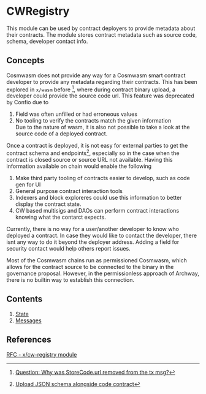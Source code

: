 # CWRegistry

This module can be used by contract deployers to provide metadata about their contracts. The module stores contract metadata such as source code, schema, developer contact info.

## Concepts

Cosmwasm does not provide any way for a Cosmwasm smart contract developer to provide any metadata regarding their contracts. This has been explored in `x/wasm` before [^1], where during contract binary upload, a developer could provide the source code url. This feature was deprecated by Confio due to
1. Field was often unfilled or had erroneous values
2. No tooling to verify the contracts match the given information   
Due to the nature of wasm, it is also not possible to take a look at the source code of a deployed contract.

Once a contract is deployed, it is not easy for external parties to get the contract schema and endpoints[^2], especially so in the case when the contract is closed source or source URL not available. Having this information available on chain would enable the following
1. Make third party tooling of contracts easier to develop, such as code gen for UI
2. General purpose contract interaction tools
3. Indexers and block exploreres could use this information to better display the contract state.  
4. CW based multisigs and DAOs can perform contract interactions knowing what the contarct expects.

Currently, there is no way for a user/another developer to know who deployed a contract. In case they would like to contact the developer, there isnt any way to do it beyond the deployer address. Adding a field for security contact would help others report issues.

Most of the Cosmwasm chains run as permissioned Cosmwasm, which allows for the contract source to be connected to the binary in the governance proposal. However, in the permissionless approach of Archway, there is no builtin way to establish this connection.

## Contents

1. [State](./01_state.md)
2. [Messages](./02_messages.md)


## References

[RFC - x/cw-registry module](https://github.com/orgs/archway-network/discussions/16)




[^1]: [Question: Why was StoreCode.url removed from the tx msg?](https://github.com/CosmWasm/wasmd/issues/742)

[^2]: [Upload JSON schema alongside code contract](https://github.com/CosmWasm/wasmd/issues/241)